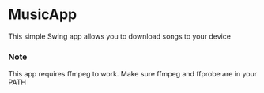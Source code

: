 # MusicApp

This simple Swing app allows you to download songs to your device

### Note
This app requires ffmpeg to work. Make sure ffmpeg and ffprobe are in your PATH
